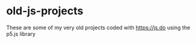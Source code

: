 # old-js-projects
These are some of my very old projects coded with https://js.do using the p5.js library
